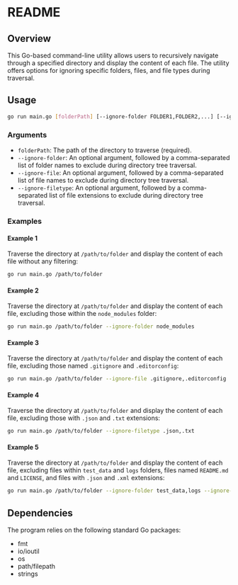 # README

## Overview

This Go-based command-line utility allows users to recursively navigate through a specified directory and display the content of each file. The utility offers options for ignoring specific folders, files, and file types during traversal.

## Usage

```sh
go run main.go [folderPath] [--ignore-folder FOLDER1,FOLDER2,...] [--ignore-file FILE1,FILE2,...] [--ignore-filetype .EXT1,.EXT2,...]
```

### Arguments
- `folderPath`: The path of the directory to traverse (required).
- `--ignore-folder`: An optional argument, followed by a comma-separated list of folder names to exclude during directory tree traversal.
- `--ignore-file`: An optional argument, followed by a comma-separated list of file names to exclude during directory tree traversal.
- `--ignore-filetype`: An optional argument, followed by a comma-separated list of file extensions to exclude during directory tree traversal.

### Examples

#### Example 1

Traverse the directory at `/path/to/folder` and display the content of each file without any filtering:
```sh
go run main.go /path/to/folder
```

#### Example 2

Traverse the directory at `/path/to/folder` and display the content of each file, excluding those within the `node_modules` folder:
```sh
go run main.go /path/to/folder --ignore-folder node_modules
```

#### Example 3

Traverse the directory at `/path/to/folder` and display the content of each file, excluding those named `.gitignore` and `.editorconfig`:
```sh
go run main.go /path/to/folder --ignore-file .gitignore,.editorconfig
```

#### Example 4

Traverse the directory at `/path/to/folder` and display the content of each file, excluding those with `.json` and `.txt` extensions:
```sh
go run main.go /path/to/folder --ignore-filetype .json,.txt
```

#### Example 5

Traverse the directory at `/path/to/folder` and display the content of each file, excluding files within `test_data` and `logs` folders, files named `README.md` and `LICENSE`, and files with `.json` and `.xml` extensions:
```sh
go run main.go /path/to/folder --ignore-folder test_data,logs --ignore-file README.md,LICENSE --ignore-filetype .json,.xml
```

## Dependencies

The program relies on the following standard Go packages:

- fmt
- io/ioutil
- os
- path/filepath
- strings